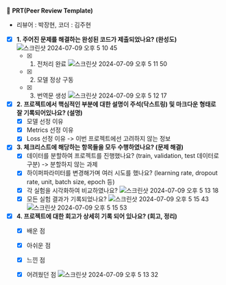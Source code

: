 🔑 **PRT(Peer Review Template)**

- 리뷰어 : 박장현, 코더 : 김주현

- [x] **1. 주어진 문제를 해결하는 완성된 코드가 제출되었나요? (완성도)**
  ![스크린샷 2024-07-09 오후 5 10 45](https://github.com/silpiria98/aiffel_camp/assets/37362505/acc67c74-54e7-474c-b841-6d1486ec4f41)
  - [x] 1. 전처리 완료
  ![스크린샷 2024-07-09 오후 5 11 50](https://github.com/silpiria98/aiffel_camp/assets/37362505/f9857669-7c34-4c82-af7b-81e722b35213)
  - [x] 2. 모델 정상 구동
  - [x] 3. 번역문 생성
  ![스크린샷 2024-07-09 오후 5 12 17](https://github.com/silpiria98/aiffel_camp/assets/37362505/b729dc32-d510-4a9d-a339-103b741ffc87)

- [x] **2. 프로젝트에서 핵심적인 부분에 대한 설명이 주석(닥스트링) 및 마크다운 형태로 잘 기록되어있나요? (설명)**
  - [x] 모델 선정 이유
  - [x] Metrics 선정 이유
  - [x] Loss 선정 이유
        -> 이번 프로젝트에선 고려하지 않는 정보

- [x] **3. 체크리스트에 해당하는 항목들을 모두 수행하였나요? (문제 해결)**
  - [x] 데이터를 분할하여 프로젝트를 진행했나요? (train, validation, test 데이터로 구분) -> 분할하지 않는 과제
  - [x] 하이퍼파라미터를 변경해가며 여러 시도를 했나요? (learning rate, dropout rate, unit, batch size, epoch 등)
  - [x] 각 실험을 시각화하여 비교하였나요?
  ![스크린샷 2024-07-09 오후 5 13 18](https://github.com/silpiria98/aiffel_camp/assets/37362505/a600b515-9d46-4559-813c-7d5fab5b5400)
  - [x] 모든 실험 결과가 기록되었나요?
        ![스크린샷 2024-07-09 오후 5 15 43](https://github.com/silpiria98/aiffel_camp/assets/37362505/1e625b36-8ef4-482d-848b-a3548620f4a4)
        ![스크린샷 2024-07-09 오후 5 15 53](https://github.com/silpiria98/aiffel_camp/assets/37362505/dd09aae0-dbbf-4e12-a8d4-baa7d69b9a61)

- [x] **4. 프로젝트에 대한 회고가 상세히 기록 되어 있나요? (회고, 정리)**
  - [x] 배운 점
  - [x] 아쉬운 점
  - [x] 느낀 점
  - [x] 어려웠던 점
  ![스크린샷 2024-07-09 오후 5 13 32](https://github.com/silpiria98/aiffel_camp/assets/37362505/a0a9df07-480b-43e9-8383-0555b6518544)

